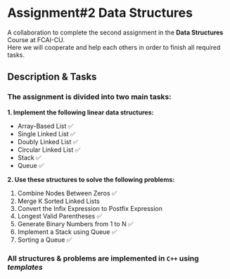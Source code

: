 # Assignment#2 Data Structures
A collaboration to complete the second assignment in the **Data Structures** Course at FCAI-CU.\
Here we will cooperate and help each others in order to finish all required tasks.

## Description & Tasks
### The assignment is divided into two main tasks:

**1. Implement the following linear data structures:**

- Array-Based List :white_check_mark:
- Single Linked List :white_check_mark:
- Doubly Linked List :white_check_mark:
- Circular Linked List :white_check_mark:
- Stack :white_check_mark:
- Queue :white_check_mark:

**2. Use these structures to solve the following problems:**

1. Combine Nodes Between Zeros :white_check_mark:
2. Merge K Sorted Linked Lists
3. Convert the Infix Expression to Postfix Expression
4. Longest Valid Parentheses :white_check_mark:
5. Generate Binary Numbers from 1 to N :white_check_mark:
6. Implement a Stack using Queue :white_check_mark:
7. Sorting a Queue :white_check_mark:

### All structures & problems are implemented in `C++` using *templates*
